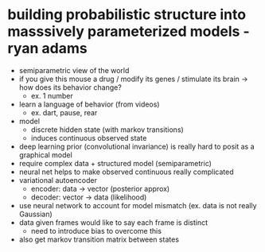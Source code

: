# building probabilistic structure into masssively parameterized models - ryan adams

- semiparametric view of the world
- if you give this mouse a drug / modify its genes / stimulate its brain -> how does its behavior change?
  - ex. 1 number
- learn a language of behavior (from videos)
  - ex. dart, pause, rear
- model
  - discrete hidden state (with markov transitions)
  - induces continuous observed state
- deep learning prior (convolutional invariance) is really hard to posit as a graphical model
- require complex data + structured model (semiparametric)
- neural net helps to make observed continuous really complicated
- variational autoencoder
  - encoder: data $\to$ vector (posterior approx)
  - decoder: vector $\to$ data (likelihood)
- use neural network to account for model mismatch (ex. data is not really Gaussian)
- data given frames would like to say each frame is distinct
  - need to introduce bias to overcome this
- also get markov transition matrix between states